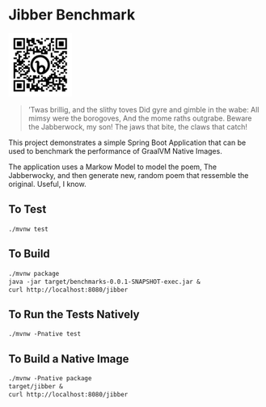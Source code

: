 # Jibber Benchmark

<img src="bit.ly_3Rp9H94.png" alt="short link" width="25%"/>

> ’Twas brillig, and the slithy toves
> Did gyre and gimble in the wabe:
> All mimsy were the borogoves,
> And the mome raths outgrabe.
> Beware the Jabberwock, my son!
> The jaws that bite, the claws that catch!

This project demonstrates a simple Spring Boot Application that can be used to benchmark the performance of GraalVM Native Images.

The application uses a Markow Model to model the poem, The Jabberwocky, and then generate new, random poem that ressemble the original.
Useful, I know.

## To Test

```shell
./mvnw test
```

## To Build

```shell
./mvnw package
java -jar target/benchmarks-0.0.1-SNAPSHOT-exec.jar &
curl http://localhost:8080/jibber
```

## To Run the Tests Natively

```shell
./mvnw -Pnative test
```

## To Build a Native Image

```shell
./mvnw -Pnative package
target/jibber &
curl http://localhost:8080/jibber
```



